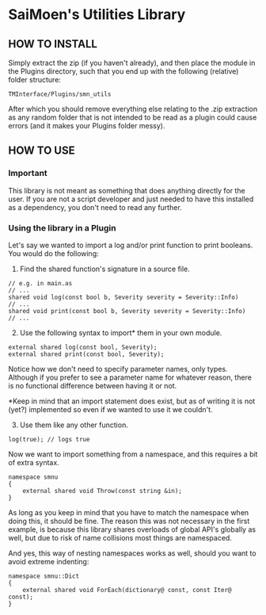 # SaiMoen's Utilities Library

## HOW TO INSTALL

Simply extract the zip (if you haven't already),
and then place the module in the Plugins directory,
such that you end up with the following (relative) folder structure:

`TMInterface/Plugins/smn_utils`

After which you should remove everything else relating to the .zip extraction as any random folder that is not intended to be read as a plugin could cause errors (and it makes your Plugins folder messy).

## HOW TO USE

### Important
This library is not meant as something that does anything directly for the user.
If you are not a script developer and just needed to have this installed as a dependency,
you don't need to read any further.

### Using the library in a Plugin
Let's say we wanted to import a log and/or print function to print booleans.
You would do the following:

1. Find the shared function's signature in a source file.

```AngelScript
// e.g. in main.as
// ...
shared void log(const bool b, Severity severity = Severity::Info)
// ...
shared void print(const bool b, Severity severity = Severity::Info)
// ...
```

2. Use the following syntax to import* them in your own module.

```AngelScript
external shared log(const bool, Severity);
external shared print(const bool, Severity);
```

Notice how we don't need to specify parameter names, only types.
Although if you prefer to see a parameter name for whatever reason, there is no functional difference between having it or not.

*Keep in mind that an import statement does exist,
but as of writing it is not (yet?) implemented so even if we wanted to use it we couldn't.

3. Use them like any other function.

```AngelScript
log(true); // logs true
```

Now we want to import something from a namespace, and this requires a bit of extra syntax.

```AngelScript
namespace smnu
{
    external shared void Throw(const string &in);
}
```

As long as you keep in mind that you have to match the namespace when doing this, it should be fine.
The reason this was not necessary in the first example,
is because this library shares overloads of global API's globally as well,
but due to risk of name collisions most things are namespaced.

And yes, this way of nesting namespaces works as well, should you want to avoid extreme indenting:
```AngelScript
namespace smnu::Dict
{
    external shared void ForEach(dictionary@ const, const Iter@ const);
}
```

